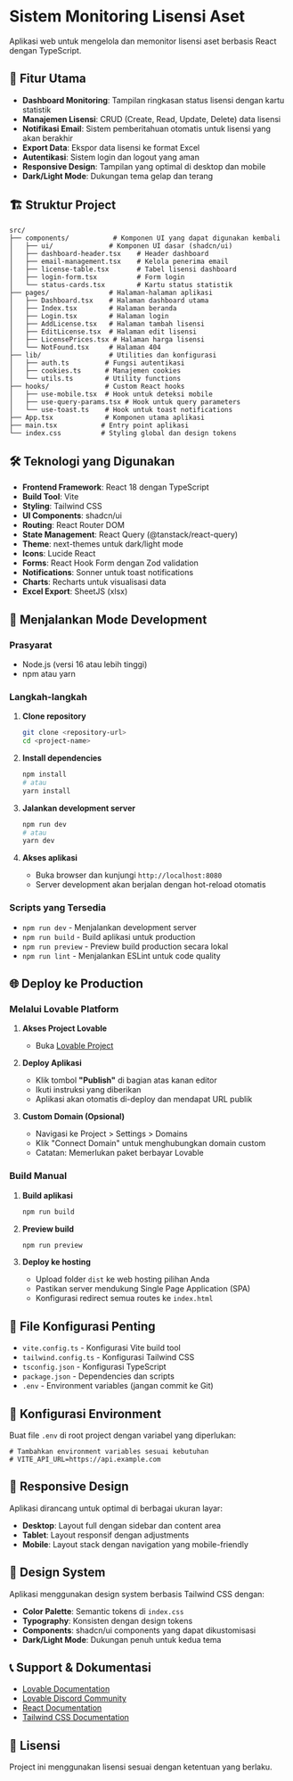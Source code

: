 # Sistem Monitoring Lisensi Aset

Aplikasi web untuk mengelola dan memonitor lisensi aset berbasis React dengan TypeScript.

## 🚀 Fitur Utama

- **Dashboard Monitoring**: Tampilan ringkasan status lisensi dengan kartu statistik
- **Manajemen Lisensi**: CRUD (Create, Read, Update, Delete) data lisensi
- **Notifikasi Email**: Sistem pemberitahuan otomatis untuk lisensi yang akan berakhir
- **Export Data**: Ekspor data lisensi ke format Excel
- **Autentikasi**: Sistem login dan logout yang aman
- **Responsive Design**: Tampilan yang optimal di desktop dan mobile
- **Dark/Light Mode**: Dukungan tema gelap dan terang

## 🏗️ Struktur Project

```
src/
├── components/           # Komponen UI yang dapat digunakan kembali
│   ├── ui/              # Komponen UI dasar (shadcn/ui)
│   ├── dashboard-header.tsx    # Header dashboard
│   ├── email-management.tsx    # Kelola penerima email
│   ├── license-table.tsx       # Tabel lisensi dashboard
│   ├── login-form.tsx          # Form login
│   └── status-cards.tsx        # Kartu status statistik
├── pages/               # Halaman-halaman aplikasi
│   ├── Dashboard.tsx    # Halaman dashboard utama
│   ├── Index.tsx        # Halaman beranda
│   ├── Login.tsx        # Halaman login
│   ├── AddLicense.tsx   # Halaman tambah lisensi
│   ├── EditLicense.tsx  # Halaman edit lisensi
│   ├── LicensePrices.tsx # Halaman harga lisensi
│   └── NotFound.tsx     # Halaman 404
├── lib/                 # Utilities dan konfigurasi
│   ├── auth.ts         # Fungsi autentikasi
│   ├── cookies.ts      # Manajemen cookies
│   └── utils.ts        # Utility functions
├── hooks/              # Custom React hooks
│   ├── use-mobile.tsx  # Hook untuk deteksi mobile
│   ├── use-query-params.tsx # Hook untuk query parameters
│   └── use-toast.ts    # Hook untuk toast notifications
├── App.tsx             # Komponen utama aplikasi
├── main.tsx           # Entry point aplikasi
└── index.css          # Styling global dan design tokens
```

## 🛠️ Teknologi yang Digunakan

- **Frontend Framework**: React 18 dengan TypeScript
- **Build Tool**: Vite
- **Styling**: Tailwind CSS
- **UI Components**: shadcn/ui
- **Routing**: React Router DOM
- **State Management**: React Query (@tanstack/react-query)
- **Theme**: next-themes untuk dark/light mode
- **Icons**: Lucide React
- **Forms**: React Hook Form dengan Zod validation
- **Notifications**: Sonner untuk toast notifications
- **Charts**: Recharts untuk visualisasi data
- **Excel Export**: SheetJS (xlsx)

## 🚀 Menjalankan Mode Development

### Prasyarat
- Node.js (versi 16 atau lebih tinggi)
- npm atau yarn

### Langkah-langkah

1. **Clone repository**
   ```bash
   git clone <repository-url>
   cd <project-name>
   ```

2. **Install dependencies**
   ```bash
   npm install
   # atau
   yarn install
   ```

3. **Jalankan development server**
   ```bash
   npm run dev
   # atau
   yarn dev
   ```

4. **Akses aplikasi**
   - Buka browser dan kunjungi `http://localhost:8080`
   - Server development akan berjalan dengan hot-reload otomatis

### Scripts yang Tersedia

- `npm run dev` - Menjalankan development server
- `npm run build` - Build aplikasi untuk production
- `npm run preview` - Preview build production secara lokal
- `npm run lint` - Menjalankan ESLint untuk code quality

## 🌐 Deploy ke Production

### Melalui Lovable Platform

1. **Akses Project Lovable**
   - Buka [Lovable Project](https://lovable.dev/projects/13758f70-cb3c-461e-b957-5ced12a623c6)

2. **Deploy Aplikasi**
   - Klik tombol **"Publish"** di bagian atas kanan editor
   - Ikuti instruksi yang diberikan
   - Aplikasi akan otomatis di-deploy dan mendapat URL publik

3. **Custom Domain (Opsional)**
   - Navigasi ke Project > Settings > Domains
   - Klik "Connect Domain" untuk menghubungkan domain custom
   - Catatan: Memerlukan paket berbayar Lovable

### Build Manual

1. **Build aplikasi**
   ```bash
   npm run build
   ```

2. **Preview build**
   ```bash
   npm run preview
   ```

3. **Deploy ke hosting**
   - Upload folder `dist` ke web hosting pilihan Anda
   - Pastikan server mendukung Single Page Application (SPA)
   - Konfigurasi redirect semua routes ke `index.html`

## 📁 File Konfigurasi Penting

- `vite.config.ts` - Konfigurasi Vite build tool
- `tailwind.config.ts` - Konfigurasi Tailwind CSS
- `tsconfig.json` - Konfigurasi TypeScript
- `package.json` - Dependencies dan scripts
- `.env` - Environment variables (jangan commit ke Git)

## 🔧 Konfigurasi Environment

Buat file `.env` di root project dengan variabel yang diperlukan:

```env
# Tambahkan environment variables sesuai kebutuhan
# VITE_API_URL=https://api.example.com
```

## 📱 Responsive Design

Aplikasi dirancang untuk optimal di berbagai ukuran layar:
- **Desktop**: Layout full dengan sidebar dan content area
- **Tablet**: Layout responsif dengan adjustments
- **Mobile**: Layout stack dengan navigation yang mobile-friendly

## 🎨 Design System

Aplikasi menggunakan design system berbasis Tailwind CSS dengan:
- **Color Palette**: Semantic tokens di `index.css`
- **Typography**: Konsisten dengan design tokens
- **Components**: shadcn/ui components yang dapat dikustomisasi
- **Dark/Light Mode**: Dukungan penuh untuk kedua tema

## 📞 Support & Dokumentasi

- [Lovable Documentation](https://docs.lovable.dev/)
- [Lovable Discord Community](https://discord.com/channels/1119885301872070706/1280461670979993613)
- [React Documentation](https://reactjs.org/)
- [Tailwind CSS Documentation](https://tailwindcss.com/)

## 📄 Lisensi

Project ini menggunakan lisensi sesuai dengan ketentuan yang berlaku.